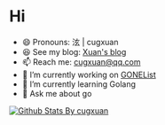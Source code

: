 # Hi

- 😄 Pronouns: 泫 | cugxuan
- 😆 See my blog: [Xuan's blog](https://blog.cugxuan.cn)
- 📫 Reach me: cugxuan@qq.com
- 🔭 I’m currently working on [GONEList](https://github.com/cugxuan/gonelist)
- 🌱 I’m currently learning Golang
- 💬 Ask me about go

[![Github Stats By cugxuan](https://github-readme-stats.vercel.app/api?username=cugxuan&show_icons=true&title_color=0366d6&icon_color=ffc83d&text_color=24292e&bg_color=fff)](https://github.com/anuraghazra/github-readme-stats)
